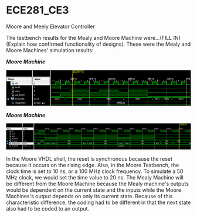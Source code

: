 ECE281_CE3
==========

Moore and Meely Elevator Controller

The testbench results for the Mealy and Moore Machine were...(FILL IN) (Explain how confirmed functionality of designs). These were the Mealy and Moore Machines' simulation results:


__*Moore Machine*__


![](https://github.com/dustyweisner/ECE281_CE3/blob/master/Full_Moores_Waveform.GIF?raw=true)


__*Moore Machine*__


![](https://github.com/dustyweisner/ECE281_CE3/blob/master/Mealy_Testbench_Waveform.GIF?raw=true)



In the Moore VHDL shell, the reset is synchronous because the reset because it occurs on the rising edge. Also, in the Moore Testbench, the clock time is set to 10 ns, or a 100 MHz clock frequency. To simulate a 50 MHz clock, we would set the time value to 20 ns. The Mealy Machine will be different from the Moore Machine because the Mealy machine's outputs would be dependent on the current state and the inputs while the Moore Machines's output depends on only its current state. Because of this characteristic difference, the coding had to be different in that the next state also had to be coded to an output.
